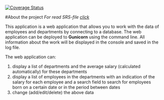 [![Coverage Status](https://coveralls.io/repos/github/euggeze/project_web/badge.png?branch=developer)](https://coveralls.io/github/euggeze/project_web?branch=developer)

#About the project
*For read SRS-file [click](./documentation/SRS.md)*

This application is a web application that allows you to work with the data of employees and departments by connecting to a database. The web application can be deployed to **Gunicorn** using the command line. All information about the work will be displayed in the console and saved in the log file.

The web application can:
1. display a list of departments and the average salary (calculated automatically) for these departments 
2. display a list of employees in the departments with an indication of the salary for each employee and a search field to search for employees born on a certain date or in the period between dates
3. change (add/edit/delete) the above data
